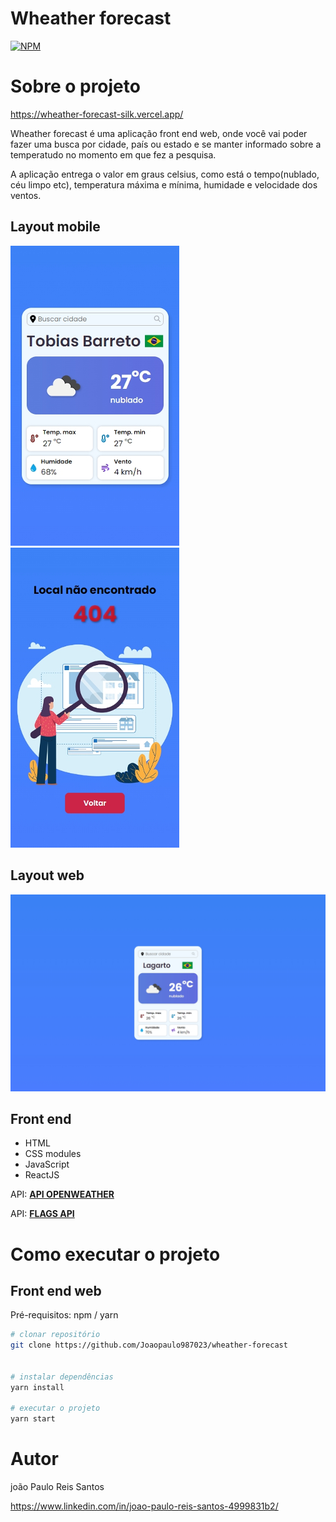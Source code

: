 # Wheather forecast
[![NPM](https://img.shields.io/npm/l/react)](https://github.com/Joaopaulo987023/wheather-forecast/blob/main/LICENSE) 

# Sobre o projeto

https://wheather-forecast-silk.vercel.app/

 Wheather forecast é uma aplicação front end web, onde você vai poder fazer uma busca por cidade, país ou estado e  se manter informado sobre a temperatudo no momento em que fez a pesquisa.

A aplicação entrega o valor em graus celsius, como está o tempo(nublado, céu limpo etc), temperatura máxima e mínima, humidade e velocidade dos ventos.

## Layout mobile
![Mobile 1](https://github.com/Joaopaulo987023/assets/blob/main/wheaterForecast1.jpg) ![Mobile 2](https://github.com/Joaopaulo987023/assets/blob/main/weatherForecast2.jpg)

## Layout web
![Web 1](https://github.com/Joaopaulo987023/assets/blob/main/work3.jpeg)


## Front end
- HTML
- CSS modules
- JavaScript
- ReactJS

API: **[API OPENWEATHER](https://openweathermap.org/api)**

API: **[FLAGS API](https://flagsapi.com/)**

# Como executar o projeto


## Front end web
Pré-requisitos: npm / yarn

```bash
# clonar repositório
git clone https://github.com/Joaopaulo987023/wheather-forecast


# instalar dependências
yarn install

# executar o projeto
yarn start
```

# Autor

joão Paulo Reis Santos

https://www.linkedin.com/in/joao-paulo-reis-santos-4999831b2/


